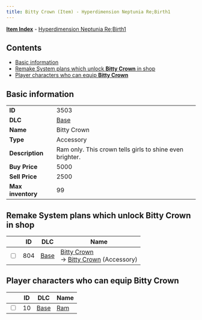 ```yaml
---
title: Bitty Crown (Item) - Hyperdimension Neptunia Re;Birth1
---
```


[**Item Index**](/neptunia/rb1/item/index.html) - [Hyperdimension Neptunia Re;Birth1](/neptunia/rb1)

## Contents

- [Basic information](#basic-information)
- [Remake System plans which unlock **Bitty Crown** in shop](#remake-system-plans-which-unlock-bitty-crown-in-shop)
- [Player characters who can equip **Bitty Crown**](#player-characters-who-can-equip-bitty-crown)

## Basic information

|   |   |
| -- | -- |
| **ID** | 3503 |
| **DLC** | [Base](/neptunia/rb1/dlc/1-base.html) |
| **Name** | Bitty Crown |
| **Type** | Accessory |
| **Description** | Ram only. This crown tells girls to shine even brighter. |
| **Buy Price** | 5000 |
| **Sell Price** | 2500 |
| **Max inventory** | 99 |


## Remake System plans which unlock **Bitty Crown** in shop

|    | ID | DLC | Name |
| -- | -- | --- | ---- |
| <input type="checkbox" id="rb1-remake-1-804" class="trackbox" /> | 804 | [Base](/neptunia/rb1/dlc/1-base.html) | [Bitty Crown](/neptunia/rb1/remake/1-804-bitty-crown.html)<br /> → [Bitty Crown](/neptunia/rb1/item/1-3503-bitty-crown.html) (Accessory) |


## Player characters who can equip **Bitty Crown**

|    | ID | DLC | Name |
| -- | -- | --- | ---- |
| <input type="checkbox" id="rb1-player-1-10" class="trackbox" /> | 10 | [Base](/neptunia/rb1/dlc/1-base.html) | [Ram](/neptunia/rb1/player/1-10-ram.html) |
